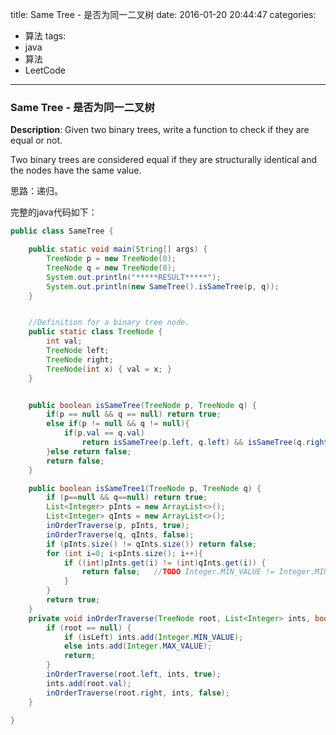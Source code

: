




title: Same Tree - 是否为同一二叉树
date: 2016-01-20 20:44:47
categories: 
- 算法
tags: 
- java
- 算法
- LeetCode
<!--updated: 2016-01-20 21:40:47-->
---

### Same Tree - 是否为同一二叉树
**Description**: Given two binary trees, write a function to check if they are equal or not.

Two binary trees are considered equal if they are structurally identical and the nodes have the same value.

 思路：递归。

完整的java代码如下：

```java
public class SameTree {

    public static void main(String[] args) {
        TreeNode p = new TreeNode(0);
        TreeNode q = new TreeNode(0);
        System.out.println("*****RESULT*****");
        System.out.println(new SameTree().isSameTree(p, q));
    }


    //Definition for a binary tree node.
    public static class TreeNode {
        int val;
        TreeNode left;
        TreeNode right;
        TreeNode(int x) { val = x; }
    }


    public boolean isSameTree(TreeNode p, TreeNode q) {
        if(p == null && q == null) return true;
        else if(p != null && q != null){
            if(p.val == q.val)
                return isSameTree(p.left, q.left) && isSameTree(q.right, p.right);
        }else return false;
        return false;
    }

    public boolean isSameTree1(TreeNode p, TreeNode q) {
        if (p==null && q==null) return true;
        List<Integer> pInts = new ArrayList<>();
        List<Integer> qInts = new ArrayList<>();
        inOrderTraverse(p, pInts, true);
        inOrderTraverse(q, qInts, false);
        if (pInts.size() != qInts.size()) return false;
        for (int i=0; i<pInts.size(); i++){
            if ((int)pInts.get(i) != (int)qInts.get(i)) {
                return false;   //TODO Integer.MIN_VALUE != Integer.MIN_VALUE 必须转成int
            }
        }
        return true;
    }
    private void inOrderTraverse(TreeNode root, List<Integer> ints, boolean isLeft){
        if (root == null) {
            if (isLeft) ints.add(Integer.MIN_VALUE);
            else ints.add(Integer.MAX_VALUE);
            return;
        }
        inOrderTraverse(root.left, ints, true);
        ints.add(root.val);
        inOrderTraverse(root.right, ints, false);
    }

}
```
